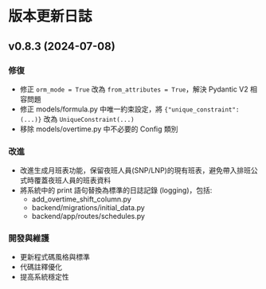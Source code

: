 # 版本更新日誌

## v0.8.3 (2024-07-08)

### 修復
- 修正 `orm_mode = True` 改為 `from_attributes = True`，解決 Pydantic V2 相容問題
- 修正 models/formula.py 中唯一約束設定，將 `{"unique_constraint": (...)}` 改為 `UniqueConstraint(...)`
- 移除 models/overtime.py 中不必要的 Config 類別

### 改進
- 改進生成月班表功能，保留夜班人員(SNP/LNP)的現有班表，避免帶入排班公式時覆蓋夜班人員的班表資料
- 將系統中的 print 語句替換為標準的日誌記錄 (logging)，包括:
  - add_overtime_shift_column.py
  - backend/migrations/initial_data.py
  - backend/app/routes/schedules.py

### 開發與維護
- 更新程式碼風格與標準
- 代碼註釋優化
- 提高系統穩定性 